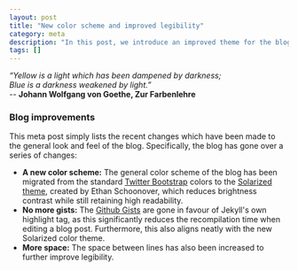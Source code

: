 ```yaml
---
layout: post
title: "New color scheme and improved legibility"
category: meta
description: "In this post, we introduce an improved theme for the blog."
tags: []
---
```


*“Yellow is a light which has been dampened by darkness;*<br/>
*Blue is a darkness weakened by light.”*<br/>
-- **Johann Wolfgang von Goethe, Zur Farbenlehre**

### Blog improvements

This meta post simply lists the recent changes which have been made to the
general look and feel of the blog. Specifically, the blog has gone over a series
of changes:

- **A new color scheme:** The general color scheme of the blog has been migrated
  from the standard [Twitter Bootstrap](http://getbootstrap.com/) colors to the
  [Solarized theme](http://ethanschoonover.com/solarized), created by Ethan
  Schoonover, which reduces brightness contrast while still retaining high
  readability.
- **No more gists:** The [Github
  Gists](https://help.github.com/articles/about-gists/) are gone in favour of
  Jekyll's own highlight tag, as this significantly reduces the recompilation
  time when editing a blog post. Furthermore, this also aligns neatly with the
  new Solarized color theme.
- **More space:** The space between lines has also been increased to further
  improve legibility.
